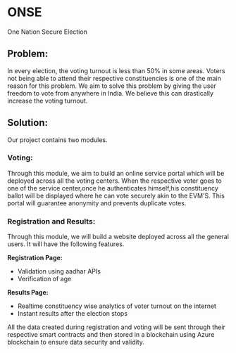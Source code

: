 
# ONSE
One Nation Secure Election

## Problem:
In every election, the voting turnout is less than 50% in some areas. Voters not being able to attend their respective constituencies is one of the main reason for this problem. We aim to solve this problem by giving the user freedom to vote from anywhere in India. We believe this can drastically increase the voting turnout.

## Solution:
Our project contains two modules.

### Voting:
Through this module, we aim to build an online service portal which will be deployed across all the voting centers. When the respective voter goes to one of the service center,once he authenticates himself,his constituency ballot will be displayed where he can vote securely akin to the EVM'S. This portal will guarantee anonymity and prevents duplicate votes.

### Registration and Results:
Through this module, we will build a website deployed across all the general users. It will have the following features.

**Registration Page:**
- Validation using aadhar APIs
- Verification of age

**Results Page:**
- Realtime constituency wise analytics of voter turnout on the internet
- Instant results after the election stops

All the data created during registration and voting will be sent through their respective smart contracts and then stored in a blockchain using Azure blockchain to ensure data security and validity.
